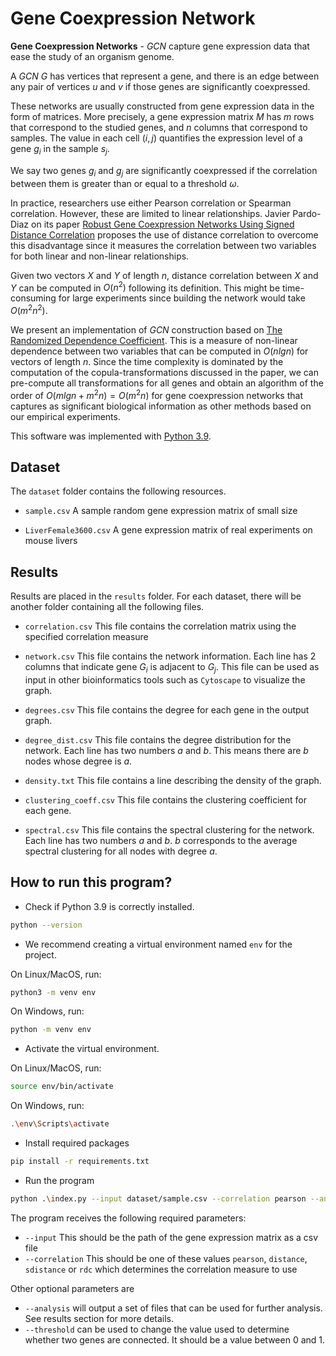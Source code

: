 # Gene Coexpression Network

**Gene Coexpression Networks** - _GCN_ capture gene expression data that ease the study of an organism genome.

A _GCN_ $G$ has vertices that represent a gene, and there is an edge between any pair of vertices $u$ and $v$ if those genes are significantly coexpressed.

These networks are usually constructed from gene expression data in the form of matrices. More precisely, a gene expression matrix $M$ has $m$ rows that correspond to the studied genes, and $n$ columns that correspond to samples. The value in each cell $(i, j)$ quantifies the expression level of a gene $g_i$ in the sample $s_j$.

We say two genes $g_i$ and $g_j$ are significantly coexpressed if the correlation between them is greater than or equal to a threshold $\omega$.

In practice, researchers use either Pearson correlation or Spearman correlation. However, these are limited to linear relationships. Javier Pardo-Diaz on its paper [Robust Gene Coexpression Networks Using Signed Distance Correlation](https://academic.oup.com/bioinformatics/article/37/14/1982/6125359?searchresult=1},%20author%20=%20{Javier%20Pardo-Diaz%20and%20Lyuba%20V%20Bozhilova%20and%20Mariano%20Beguerisse-D%C3%ADaz%20and%20Philip%20S%20Poole%20and%20Charlotte%20M%20Deane%20and%20Gesine%20Reinert) proposes the use of distance correlation to overcome this disadvantage since it measures the correlation between two variables for both linear and non-linear relationships.

Given two vectors $X$ and $Y$ of length $n$, distance correlation between $X$ and $Y$ can be computed in $O(n^2)$ following its definition. This might be time-consuming for large experiments since building the network would take $O(m^2n^2)$.

We present an implementation of _GCN_ construction based on [The Randomized Dependence Coefficient](https://arxiv.org/abs/1304.7717). This is a measure of non-linear dependence between two variables that can be computed in $O(nlgn)$ for vectors of length $n$. Since the time complexity is dominated by the computation of the copula-transformations discussed in the paper, we can pre-compute all transformations for all genes and obtain an algorithm of the order of  $O(mlgn+m^2n) = O(m^2n)$ for gene coexpression networks that captures as significant biological information as other methods based on our empirical experiments. 

This software was implemented with [Python 3.9](https://www.python.org/downloads/release/python-390/).

## Dataset

The `dataset` folder contains the following resources.

- `sample.csv` A sample random gene expression matrix of small size

- `LiverFemale3600.csv` A gene expression matrix of real experiments on mouse livers

## Results

Results are placed in the `results` folder. For each dataset, there will be another folder containing all the following files.

- `correlation.csv` This file contains the correlation matrix using the specified correlation measure

- `network.csv` This file contains the network information. Each line has 2 columns that indicate gene $G_i$ is adjacent to $G_j$. This file can be used as input in other bioinformatics tools such as `Cytoscape` to visualize the graph.

- `degrees.csv` This file contains the degree for each gene in the output graph.

- `degree_dist.csv` This file contains the degree distribution for the network. Each line has two numbers $a$ and $b$. This means there are $b$ nodes whose degree is $a$.

- `density.txt` This file contains a line describing the density of the graph.

- `clustering_coeff.csv` This file contains the clustering coefficient for each gene.

- `spectral.csv` This file contains the spectral clustering for the network. Each line has two numbers $a$ and $b$. $b$ corresponds to the average spectral clustering for all nodes with degree $a$.

## How to run this program?

- Check if Python 3.9 is correctly installed.

```sh
python --version
```

- We recommend creating a virtual environment named `env` for the project.

On Linux/MacOS, run:

```sh
python3 -m venv env
```

On Windows, run:

```sh
python -m venv env
```

- Activate the virtual environment.

On Linux/MacOS, run:

```sh
source env/bin/activate
```

On Windows, run:

```sh
.\env\Scripts\activate
```

- Install required packages

```sh
pip install -r requirements.txt
```

- Run the program

```sh
python .\index.py --input dataset/sample.csv --correlation pearson --analysis
```

The program receives the following required parameters:

- `--input` This should be the path of the gene expression matrix as a csv file
- `--correlation` This should be one of these values `pearson`, `distance`, `sdistance` or `rdc` which determines the correlation measure to use

Other optional parameters are

- `--analysis` will output a set of files that can be used for further analysis. See results section for more details.
- `--threshold` can be used to change the value used to determine whether two genes are connected. It should be a value between 0 and 1.
